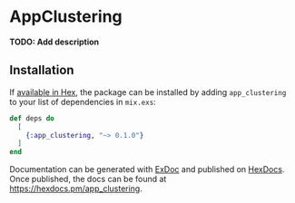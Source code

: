 # AppClustering

**TODO: Add description**

## Installation

If [available in Hex](https://hex.pm/docs/publish), the package can be installed
by adding `app_clustering` to your list of dependencies in `mix.exs`:

```elixir
def deps do
  [
    {:app_clustering, "~> 0.1.0"}
  ]
end
```

Documentation can be generated with [ExDoc](https://github.com/elixir-lang/ex_doc)
and published on [HexDocs](https://hexdocs.pm). Once published, the docs can
be found at <https://hexdocs.pm/app_clustering>.

